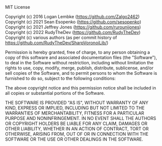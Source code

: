 MIT License

Copyright (c) 2016 Logan Lembke (https://github.com/Zalgo2462)
Copyright (c) 2021 Sean Esopenko (https://github.com/sesopenko)
Copyright (c) 2021 Jeffrey Jones (https://github.com/rurounijones)
Copyright (c) 2022 RudyTheDev (https://github.com/RudyTheDev)
Copyright (c) various authors (as per commit history of https://github.com/RudyTheDev/SharpVoronoiLib/)

Permission is hereby granted, free of charge, to any person obtaining a copy
of this software and associated documentation files (the "Software"), to deal
in the Software without restriction, including without limitation the rights
to use, copy, modify, merge, publish, distribute, sublicense, and/or sell
copies of the Software, and to permit persons to whom the Software is
furnished to do so, subject to the following conditions:

The above copyright notice and this permission notice shall be included in all
copies or substantial portions of the Software.

THE SOFTWARE IS PROVIDED "AS IS", WITHOUT WARRANTY OF ANY KIND, EXPRESS OR
IMPLIED, INCLUDING BUT NOT LIMITED TO THE WARRANTIES OF MERCHANTABILITY,
FITNESS FOR A PARTICULAR PURPOSE AND NONINFRINGEMENT. IN NO EVENT SHALL THE
AUTHORS OR COPYRIGHT HOLDERS BE LIABLE FOR ANY CLAIM, DAMAGES OR OTHER
LIABILITY, WHETHER IN AN ACTION OF CONTRACT, TORT OR OTHERWISE, ARISING FROM,
OUT OF OR IN CONNECTION WITH THE SOFTWARE OR THE USE OR OTHER DEALINGS IN THE
SOFTWARE.
